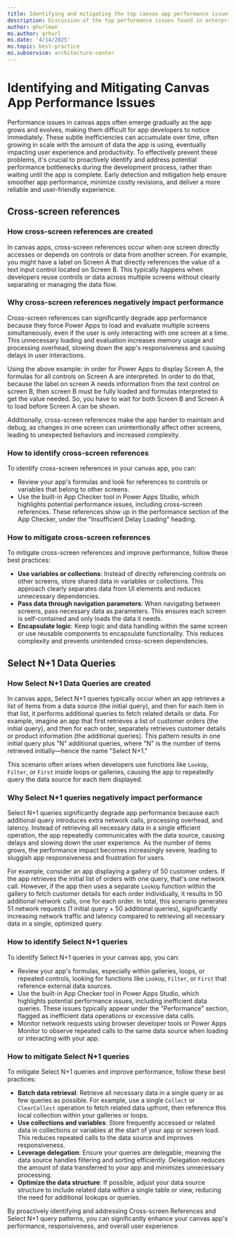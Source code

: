 ```yaml
---
title: Identifying and mitigating the top canvas app performance issues 
description: Discussion of the top performance issues found in enterprise canvas apps, how to mitigate them, and when to be proactive about it
author: ghurlman
ms.author: grhurl
ms.date: '4/14/2025'
ms.topic: best-practice
ms.subservice: architecture-center
---
```

# Identifying and Mitigating Canvas App Performance Issues

Performance issues in canvas apps often emerge gradually as the app grows and evolves, making them difficult for app developers to notice immediately. These subtle inefficiencies can accumulate over time, often growing in scale with the amount of data the app is using, eventually impacting user experience and productivity. To effectively prevent these problems, it's crucial to proactively identify and address potential performance bottlenecks during the development process, rather than waiting until the app is complete. Early detection and mitigation help ensure smoother app performance, minimize costly revisions, and deliver a more reliable and user-friendly experience.

## Cross-screen references

### How cross-screen references are created

In canvas apps, cross-screen references occur when one screen directly accesses or depends on controls or data from another screen. For example, you might have a label on Screen A that directly references the value of a text input control located on Screen B. This typically happens when developers reuse controls or data across multiple screens without clearly separating or managing the data flow.

### Why cross-screen references negatively impact performance

Cross-screen references can significantly degrade app performance because they force Power Apps to load and evaluate multiple screens simultaneously, even if the user is only interacting with one screen at a time. This unnecessary loading and evaluation increases memory usage and processing overhead, slowing down the app's responsiveness and causing delays in user interactions.

Using the above example: in order for Power Apps to display Screen A, the formulas for all controls on Screen A are interpreted. In order to do that, because the label on screen A needs information from the text control on screen B, then screen B must be fully loaded and formulas interpreted to get the value needed. So, you have to wait for both Screen B and Screen A to load before Screen A can be shown.

Additionally, cross-screen references make the app harder to maintain and debug, as changes in one screen can unintentionally affect other screens, leading to unexpected behaviors and increased complexity.

### How to identify cross-screen references

To identify cross-screen references in your canvas app, you can:

- Review your app's formulas and look for references to controls or variables that belong to other screens.
- Use the built-in App Checker tool in Power Apps Studio, which highlights potential performance issues, including cross-screen references. These references show up in the performance section of the App Checker, under the "Insufficient Delay Loading" heading.

### How to mitigate cross-screen references

To mitigate cross-screen references and improve performance, follow these best practices:

- **Use variables or collections**: Instead of directly referencing controls on other screens, store shared data in variables or collections. This approach clearly separates data from UI elements and reduces unnecessary dependencies.
- **Pass data through navigation parameters**: When navigating between screens, pass necessary data as parameters. This ensures each screen is self-contained and only loads the data it needs.
- **Encapsulate logic**: Keep logic and data handling within the same screen or use reusable components to encapsulate functionality. This reduces complexity and prevents unintended cross-screen dependencies.

## Select N+1 Data Queries

### How Select N+1 Data Queries are created

In canvas apps, Select N+1 queries typically occur when an app retrieves a list of items from a data source (the initial query), and then for each item in that list, it performs additional queries to fetch related details or data. For example, imagine an app that first retrieves a list of customer orders (the initial query), and then for each order, separately retrieves customer details or product information (the additional queries). This pattern results in one initial query plus "N" additional queries, where "N" is the number of items retrieved initially—hence the name "Select N+1."

This scenario often arises when developers use functions like `LookUp`, `Filter`, or `First` inside loops or galleries, causing the app to repeatedly query the data source for each item displayed.

### Why Select N+1 queries negatively impact performance

Select N+1 queries significantly degrade app performance because each additional query introduces extra network calls, processing overhead, and latency. Instead of retrieving all necessary data in a single efficient operation, the app repeatedly communicates with the data source, causing delays and slowing down the user experience. As the number of items grows, the performance impact becomes increasingly severe, leading to sluggish app responsiveness and frustration for users.

For example, consider an app displaying a gallery of 50 customer orders. If the app retrieves the initial list of orders with one query, that's one network call. However, if the app then uses a separate `LookUp` function within the gallery to fetch customer details for each order individually, it results in 50 additional network calls, one for each order. In total, this scenario generates 51 network requests (1 initial query + 50 additional queries), significantly increasing network traffic and latency compared to retrieving all necessary data in a single, optimized query.

### How to identify Select N+1 queries

To identify Select N+1 queries in your canvas app, you can:

- Review your app's formulas, especially within galleries, loops, or repeated controls, looking for functions like `LookUp`, `Filter`, or `First` that reference external data sources.
- Use the built-in App Checker tool in Power Apps Studio, which highlights potential performance issues, including inefficient data queries. These issues typically appear under the "Performance" section, flagged as inefficient data operations or excessive data calls.
- Monitor network requests using browser developer tools or Power Apps Monitor to observe repeated calls to the same data source when loading or interacting with your app.

### How to mitigate Select N+1 queries

To mitigate Select N+1 queries and improve performance, follow these best practices:

- **Batch data retrieval**: Retrieve all necessary data in a single query or as few queries as possible. For example, use a single `Collect` or `ClearCollect` operation to fetch related data upfront, then reference this local collection within your galleries or loops.
- **Use collections and variables**: Store frequently accessed or related data in collections or variables at the start of your app or screen load. This reduces repeated calls to the data source and improves responsiveness.
- **Leverage delegation**: Ensure your queries are delegable, meaning the data source handles filtering and sorting efficiently. Delegation reduces the amount of data transferred to your app and minimizes unnecessary processing.
- **Optimize the data structure**: If possible, adjust your data source structure to include related data within a single table or view, reducing the need for additional lookups or queries.

By proactively identifying and addressing Cross-screen References and Select N+1 query patterns, you can significantly enhance your canvas app's performance, responsiveness, and overall user experience.
